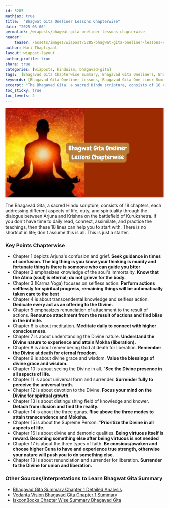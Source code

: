 ```yaml
---       
id: 5285
mathjax: true        
title:  "Bhagwat Gita Oneliner Lessons Chapterwise"        
date: "2025-03-06"        
permalink: /wiaposts/bhagwat-gita-oneliner-lessons-chapterwise
header:        
    teaser: /assets/images/wiapost/5285-bhagwat-gita-oneliner-lessons-chapterwise.jpg               
author: Hari Thapliyaal        
layout: wiapost-layout        
author_profile: true        
share: true
categories: [wiaposts, hinduism, bhagavad-gita] 
tags:  [Bhagavad Gita Chapterwise Summary, Bhagavad Gita Oneliners, Bhagavad Gita Key Points, Bhagavad Gita Teachings, Hinduism, Spirituality, Self-Inquiry]      
keywords: [Bhagavad Gita Oneliner Lessons, Bhagavad Gita One Liner Summary, Bhagavad Gita Key Points, Bhagavad Gita Oneliners, Bhagavad Gita Teachings, Bhagavad Gita Chapterwise Summary]
excerpt: "The Bhagavad Gita, a sacred Hindu scripture, consists of 18 chapters, each addressing different aspects of life, duty, and spirituality through the dialogue between Arjuna and Krishna on the battlefield of Kurukshetra. If you don't have time to daily read, connect, assimilate and practice the teachings, then these 18 lines can help you to start with. There is no shortcut in life, don't assume this is all. This is just a starter."
toc_sticky: true
toc_levels: 2
---
```


![Bhagwat Gita Oneliner Lessons Chapterwise](/assets/images/wiapost/5285-bhagwat-gita-oneliner-lessons-chapterwise.jpg)

The Bhagavad Gita, a sacred Hindu scripture, consists of 18 chapters, each addressing different aspects of life, duty, and spirituality through the dialogue between Arjuna and Krishna on the battlefield of Kurukshetra. If you don't have time to daily read, connect, assimilate, and practice the teachings, then these 18 lines can help you to start with. There is no shortcut in life; don't assume this is all. This is just a starter.


### Key Points Chapterwise

- Chapter 1 depicts Arjuna's confusion and grief. **Seek guidance in times of confusion. The big thing is you know your thinking is muddy and fortunate thing is there is someone who can guide you btter**
- Chapter 2 emphasizes knowledge of the soul's immortality. **Know that the Atma (soul) is eternal; do not grieve for the body.**
- Chapter 3 (Karma Yoga) focuses on selfless action. **Perform actions selflessly for spiritual progress, remaining things will be automatically taken care to the best**
- Chapter 4 is about transcendental knowledge and selfless action. **Dedicate every act as an offering to the Divine.**
- Chapter 5 emphasizes renunciation of attachment to the result of actions. **Renounce attachment from the result of actions and find bliss in the infinite.**
- Chapter 6 is about meditation. **Meditate daily to connect with higher consciousness.**
- Chapter 7 is about understanding the Divine nature. **Understand the Divine nature to experience and attain Mokha (liberation).**
- Chapter 8 is about remembering God at death for liberation. **Remember the Divine at death for eternal freedom.**
- Chapter 9 is about divine grace and wisdom. **Value the blessings of divine grace and wisdom.**
- Chapter 10 is about seeing the Divine in all. "**See the Divine presence in all aspects of life.**
- Chapter 11 is about universal form and surrender. **Surrender fully to perceive the universal truth.**
- Chapter 12 is about devotion to the Divine. **Focus your mind on the Divine for spiritual growth.**
- Chapter 13 is about distinguishing field of knowledge and knower. **Detach from illusion and find the reality.**
- Chapter 14 is about the three gunas. **Rise above the three modes to attain transcendence and Moksha.**
- Chapter 15 is about the Supreme Person. "**Prioritize the Divine in all aspects of life.**
- Chapter 16 is about divine and demonic qualities. **Being virtuous itself is reward. Becoming something else after being virtuous is not needed**
- Chapter 17 is about the three types of faith. **Be consious/awaken and choose higher Guna to have and experience true strength, otherwise your nature will push you to do something else.**
- Chapter 18 is about renunciation and surrender for liberation. **Surrender to the Divine for union and liberation.**



### Other Sources/Interpretations to Learn Bhagwat Gita Summary
- [Bhagavad Gita Summary Chapter 1 Detailed Analysis](https://www.holybhagavadgita.org/en/message/bhagavad-gita.summary-chapter-1/)
- [Vedanta Vision Bhagavad Gita Chapter 1 Summary](https://vedantavision.org/bhagavad-gita-chapter-1.summary/)
- [IskconBooks Chapter Wise Summary Bhagavad Gita](https://www.iskconbooks.com/chapter-wise_summary_of_bhagavad-gita_as_it_is/)